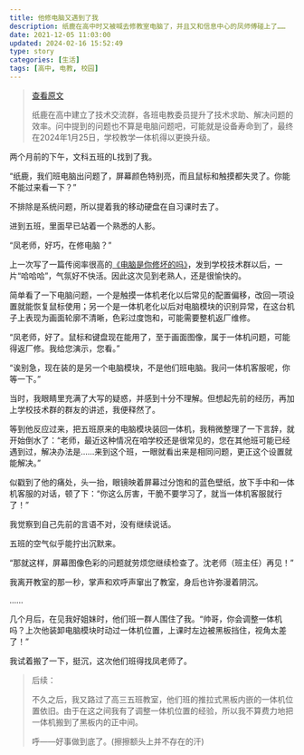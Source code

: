 ```yaml
---
title: 他修电脑又遇到了我
description: 纸鹿在高中时又被喊去修教室电脑了，并且又和信息中心的凤师傅碰上了……
date: 2021-12-05 11:03:00
updated: 2024-02-16 15:52:49
type: story
categories: [生活]
tags: [高中, 电教, 校园]
---
```


> [查看原文](https://mp.weixin.qq.com/s/MT7HRrfd3hUfnC7zegFbQQ)
>
> 纸鹿在高中建立了技术交流群，各班电教委员提升了技术求助、解决问题的效率。问中提到的问题也不算是电脑问题吧，可能就是设备寿命到了，最终在2024年1月25日，学校教学一体机得以更换升级。

两个月前的下午，文科五班的L找到了我。

“纸鹿，我们班电脑出问题了，屏幕颜色特别亮，而且鼠标和触摸都失灵了。你能不能过来看一下？”

不排除是系统问题，所以提着我的移动硬盘在自习课时去了。

进到五班，里面早已站着一个熟悉的人影。

“凤老师，好巧，在修电脑？”

上一次写了一篇传阅率很高的[《电脑是你修坏的吗》](/2021/classroom-pc-1)，发到学校技术群以后，一片“哈哈哈”，气氛好不快活。因此这次见到老熟人，还是很愉快的。

简单看了一下电脑问题，一个是触摸一体机老化以后常见的配置偏移，改回一项设置就能恢复鼠标使用；另一个是一体机老化以后对电脑模块的识别异常，在这台机子上表现为画面轮廓不清晰，色彩过度饱和，可能需要整机返厂维修。

“凤老师，好了。鼠标和键盘现在能用了，至于画面图像，属于一体机问题，可能得返厂修。我给您演示，您看。”

“诶别急，现在装的是另一个电脑模块，不是他们班电脑。我问一体机客服呢，你等一下。”

当时，我眼睛里充满了大写的疑惑，并感到十分不理解。但想起先前的经历，再加上学校技术群的群友的讲述，我便释然了。

等到他反应过来，把五班原来的电脑模块装回一体机，我稍微整理了一下言辞，就开始倒水了：“老师，最近这种情况在咱学校还是很常见的，您在其他班可能已经遇到过，解决办法是……来到这个班，一眼就看出来是相同问题，更正这个设置就能解决。”

似戳到了他的痛处，头一抬，眼镜映着屏幕过分饱和的蓝色壁纸，放下手中和一体机客服的对话，顿了下：“你这么厉害，干脆不要学习了，就当一体机客服就行了！”

我觉察到自己先前的言语不对，没有继续说话。

五班的空气似乎能拧出沉默来。

“那就这样，屏幕图像色彩的问题就劳烦您继续检查了。沈老师（班主任）再见！”

我离开教室的那一秒，掌声和欢呼声窜出了教室，身后也许弥漫着阴沉。

……

几个月后，在见我好姐妹时，他们班一群人围住了我。“帅哥，你会调整一体机吗？上次他装卸电脑模块时动过一体机位置，上课时左边被黑板挡住，视角太差了！”

我试着搬了一下，挺沉，这次他们班得找凤老师了。

> 后续：
>
> 不久之后，我又路过了高三五班教室，他们班的推拉式黑板内嵌的一体机位置依旧。由于在这之间我有了调整一体机位置的经验，所以我不算费力地把一体机搬到了黑板内的正中间。
>
> 呼——好事做到底了。(擦擦额头上并不存在的汗)
